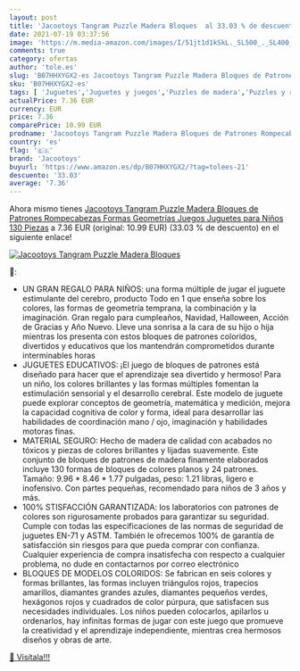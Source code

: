 ```yaml
---
layout: post
title: 'Jacootoys Tangram Puzzle Madera Bloques  al 33.03 % de descuento'
date: 2021-07-19 03:37:56
image: 'https://m.media-amazon.com/images/I/51jt1d1kSkL._SL500_._SL400_.jpg'
comments: true
category: ofertas
author: 'tole.es'
slug: 'B07HHXYGX2-es Jacootoys Tangram Puzzle Madera Bloques de Patrones...'
sku: 'B07HHXYGX2-es'
tags: [ 'Juguetes','Juguetes y juegos','Puzzles de madera','Puzzles y rompecabezas','jacootoys','juguetes','puzzle','rompecabezas', ]
actualPrice: 7.36 EUR
currency: EUR
price: 7.36
comparePrice: 10.99 EUR
prodname: 'Jacootoys Tangram Puzzle Madera Bloques de Patrones Rompecabezas Formas Geometrías Juegos Juguetes para Niños 130 Piezas'
country: 'es'
flag: '🇪🇸'
brand: 'Jacootoys'
buyurl: 'https://www.amazon.es/dp/B07HHXYGX2/?tag=tolees-21'
descuento: '33.03'
average: '7.36'
---
```


Ahora mismo tienes [Jacootoys Tangram Puzzle Madera Bloques de Patrones Rompecabezas Formas Geometrías Juegos Juguetes para Niños 130 Piezas](https://www.amazon.es/dp/B07HHXYGX2/?tag=tolees-21) a 7.36 EUR (original: 10.99 EUR) (33.03 %  de descuento) en el siguiente enlace!

[![Jacootoys Tangram Puzzle Madera Bloques ](https://m.media-amazon.com/images/I/51jt1d1kSkL._SL500_._SL400_.jpg)](https://www.amazon.es/dp/B07HHXYGX2/?tag=tolees-21)

🔎:

- UN GRAN REGALO PARA NIÑOS: una forma múltiple de jugar el juguete estimulante del cerebro, producto Todo en 1 que enseña sobre los colores, las formas de geometría temprana, la combinación y la imaginación. Gran regalo para cumpleaños, Navidad, Halloween, Acción de Gracias y Año Nuevo. Lleve una sonrisa a la cara de su hijo o hija mientras los presenta con estos bloques de patrones coloridos, divertidos y educativos que los mantendrán comprometidos durante interminables horas
- JUGUETES EDUCATIVOS: ¡El juego de bloques de patrones está diseñado para hacer que el aprendizaje sea divertido y hermoso! Para un niño, los colores brillantes y las formas múltiples fomentan la estimulación sensorial y el desarrollo cerebral. Este modelo de juguete puede explorar conceptos de geometría, matemática y medición, mejora la capacidad cognitiva de color y forma, ideal para desarrollar las habilidades de coordinación mano / ojo, imaginación y habilidades motoras finas.
- MATERIAL SEGURO: Hecho de madera de calidad con acabados no tóxicos y piezas de colores brillantes y lijadas suavemente. Este conjunto de bloques de patrones de madera finamente elaborados incluye 130 formas de bloques de colores planos y 24 patrones. Tamaño: 9.96 * 8.46 * 1.77 pulgadas, peso: 1.21 libras, ligero e inofensivo. Con partes pequeñas, recomendado para niños de 3 años y más.
- 100% STISFACCIÓN GARANTIZADA: los laboratorios con patrones de colores son rigurosamente probados para garantizar su seguridad. Cumple con todas las especificaciones de las normas de seguridad de juguetes EN-71 y ASTM. También le ofrecemos 100% de garantía de satisfacción sin riesgos para que pueda comprar con confianza. Cualquier experiencia de compra insatisfecha con respecto a cualquier problema, no dude en contactarnos por correo electrónico
- BLOQUES DE MODELOS COLORIDOS: Se fabrican en seis colores y formas brillantes, las formas incluyen triángulos rojos, trapecios amarillos, diamantes grandes azules, diamantes pequeños verdes, hexágonos rojos y cuadrados de color púrpura, que satisfacen sus necesidades individuales. Los niños pueden colocarlos, apilarlos u ordenarlos, hay infinitas formas de jugar con este juego que promueve la creatividad y el aprendizaje independiente, mientras crea hermosos diseños y obras de arte.

[🛒 Visítala!!!](https://www.amazon.es/dp/B07HHXYGX2/?tag=tolees-21)
